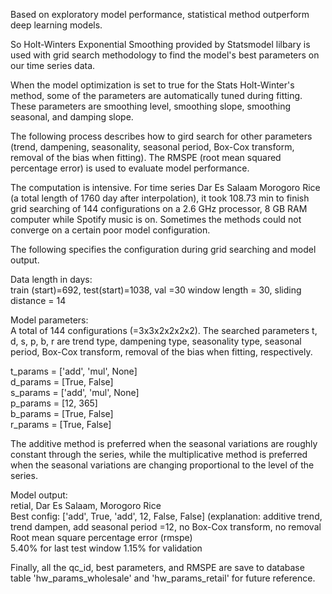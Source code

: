 Based on exploratory model performance, statistical method outperform deep learning models. 

So Holt-Winters Exponential Smoothing provided by Statsmodel lilbary is used with grid search methodology to find the model's best parameters on our time series data.

When the model optimization is set to true for the Stats Holt-Winter's method, some of the parameters are automatically tuned during fitting. These parameters are smoothing level, smoothing slope, smoothing seasonal, and damping slope. 

The following process describes how to gird search for other parameters (trend, dampening, seasonality, seasonal period, Box-Cox transform, removal of the bias when fitting). The RMSPE (root mean squared percentage error) is used to evaluate model performance. 

The computation is intensive.  For time series Dar Es Salaam Morogoro Rice (a total length of 1760 day after interpolation), it took 108.73 min to finish grid searching of 144 configurations  on a 2.6 GHz processor, 8 GB RAM computer while Spotify music is on. Sometimes the methods could not converge on a certain poor model configuration. 

The following specifies the configuration during grid searching and model output. 

Data length in days:\
train (start)=692, test(start)=1038, val =30
window length = 30, sliding distance = 14

Model parameters:\
A total of 144 configurations (=3x3x2x2x2x2). The searched parameters t, d, s, p, b, r are trend type, dampening type, seasonality type, seasonal period, Box-Cox transform, removal of the bias when fitting, respectively. 

t_params = ['add', 'mul', None]\
d_params = [True, False]\
s_params = ['add', 'mul', None]\
p_params = [12, 365]\
b_params = [True, False]\
r_params = [True, False]

The additive method is preferred when the seasonal variations are roughly constant through the series, while the multiplicative method is preferred when the seasonal variations are changing proportional to the level of the series. 

Model output:\
retial, Dar Es Salaam,  Morogoro Rice\
Best config: ['add', True, 'add', 12, False, False]
(explanation: additive trend, trend dampen, add seasonal period =12, no Box-Cox transform, no removal
Root mean square percentage error (rmspe)\
5.40% for last test window
1.15% for validation

Finally, all the qc_id, best parameters, and RMSPE are save to database table 'hw_params_wholesale' and 'hw_params_retail' for future reference. 
        
